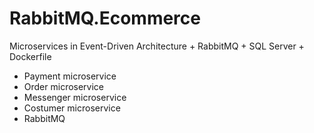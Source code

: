 # RabbitMQ.Ecommerce
Microservices in Event-Driven Architecture + RabbitMQ + SQL Server + Dockerfile

- Payment microservice
- Order microservice
- Messenger microservice
- Costumer microservice
- RabbitMQ
